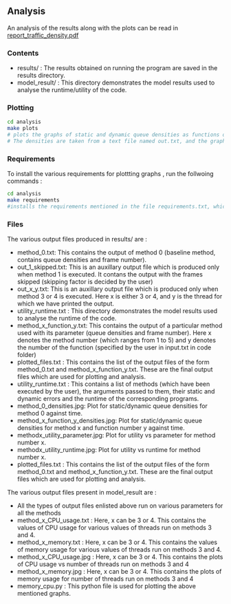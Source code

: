 ## Analysis

An analysis of the results along with the plots can be read in [report_traffic_density.pdf](report_traffic_density.pdf)

### Contents

- results/ : The results obtained on running the program are saved in the results directory.
- model_result/ : This directory demonstrates the model results used to analyse the runtime/utility of the code.

### Plotting

```bash
cd analysis
make plots
# plots the graphs of static and dynamic queue densities as functions of time using matplotlib of python.
# The densities are taken from a text file named out.txt, and the graph is stored as a png image in the results directory.
```

### Requirements

To install the various requirements for plottting graphs , run the follwoing commands :

```bash
cd analysis
make requirements
#installs the requirements mentioned in the file requirements.txt, which include matplotlib, numpy and pandas (the versions used by us in this assignment)
```

### Files

The various output files produced in results/ are :

- method_0.txt: This contains the output of method 0 (baseline method, contains queue densities and frame number).
- out_1_skipped.txt: This is an auxillary output file which is produced only when method 1 is executed. It contans the output with the frames skipped (skipping factor is decided by the user)
- out_x_y.txt: This is an auxillary output file which is produced only when method 3 or 4 is executed. Here x is either 3 or 4, and y is the thread for which we have printed the output.
- utility_runtime.txt : This directory demonstrates the model results used to analyse the runtime of the code.
- method_x_function_y.txt: This contains the output of a particular method used with its parameter (queue densities and frame number). Here x denotes the method number (which ranges from 1 to 5) and y denotes the number of the function (specified by the user in input.txt in code folder)
- plotted_files.txt : This contains the list of the output files of the form method_0.txt and method_x_function_y.txt. These are the final output files which are used for plotting and analysis.
- utility_runtime.txt : This contains a list of methods (which have been executed by the user), the arguments passed to them, their static and dynamic errors and the runtime of the corresponding programs.
- method_0_densities.jpg: Plot for static/dynamic queue densities for method 0 against time.
- method_x_function_y_densities.jpg: Plot for static/dynamic queue densities for method x and function number y against time.
- methodx_utility_parameter.jpg: Plot for utility vs parameter for method number x.
- methodx_utility_runtime.jpg: Plot for utility vs runtime for method number x.
- plotted_files.txt : This contains the list of the output files of the form method_0.txt and method_x_function_y.txt. These are the final output files which are used for plotting and analysis.

The various output files present in model_result are :

- All the types of output files enlisted above run on various parameters for all the methods
- method_x_CPU_usage.txt : Here, x can be 3 or 4. This contains the values of CPU usage for various values of threads run on methods 3 and 4.
- method_x_memory.txt : Here, x can be 3 or 4. This contains the values of memory usage for various values of threads run on methods 3 and 4.
- method_x_CPU_usage.jpg : Here, x can be 3 or 4. This contains the plots of CPU usage vs number of threads run on methods 3 and 4
- method_x_memory.jpg : Here, x can be 3 or 4. This contains the plots of memory usage for number of threads run on methods 3 and 4
- memory_cpu.py : This python file is used for plotting the above mentioned graphs.
